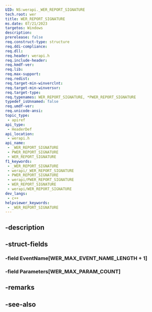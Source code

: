 ```yaml
---
UID: NS:werapi._WER_REPORT_SIGNATURE
tech.root: wer
title: WER_REPORT_SIGNATURE
ms.date: 07/21/2023
targetos: Windows
description: 
prerelease: false
req.construct-type: structure
req.ddi-compliance: 
req.dll: 
req.header: werapi.h
req.include-header: 
req.kmdf-ver: 
req.lib: 
req.max-support: 
req.redist: 
req.target-min-winverclnt: 
req.target-min-winversvr: 
req.target-type: 
req.typenames: WER_REPORT_SIGNATURE, *PWER_REPORT_SIGNATURE
typedef_isUnnamed: false
req.umdf-ver: 
req.unicode-ansi: 
topic_type:
 - apiref
api_type:
 - HeaderDef
api_location:
 - werapi.h
api_name:
 - _WER_REPORT_SIGNATURE
 - PWER_REPORT_SIGNATURE
 - WER_REPORT_SIGNATURE
f1_keywords:
 - _WER_REPORT_SIGNATURE
 - werapi/_WER_REPORT_SIGNATURE
 - PWER_REPORT_SIGNATURE
 - werapi/PWER_REPORT_SIGNATURE
 - WER_REPORT_SIGNATURE
 - werapi/WER_REPORT_SIGNATURE
dev_langs:
 - c++
helpviewer_keywords:
 - _WER_REPORT_SIGNATURE
---
```


## -description

## -struct-fields

### -field EventName[WER_MAX_EVENT_NAME_LENGTH + 1]

### -field Parameters[WER_MAX_PARAM_COUNT]

## -remarks

## -see-also

